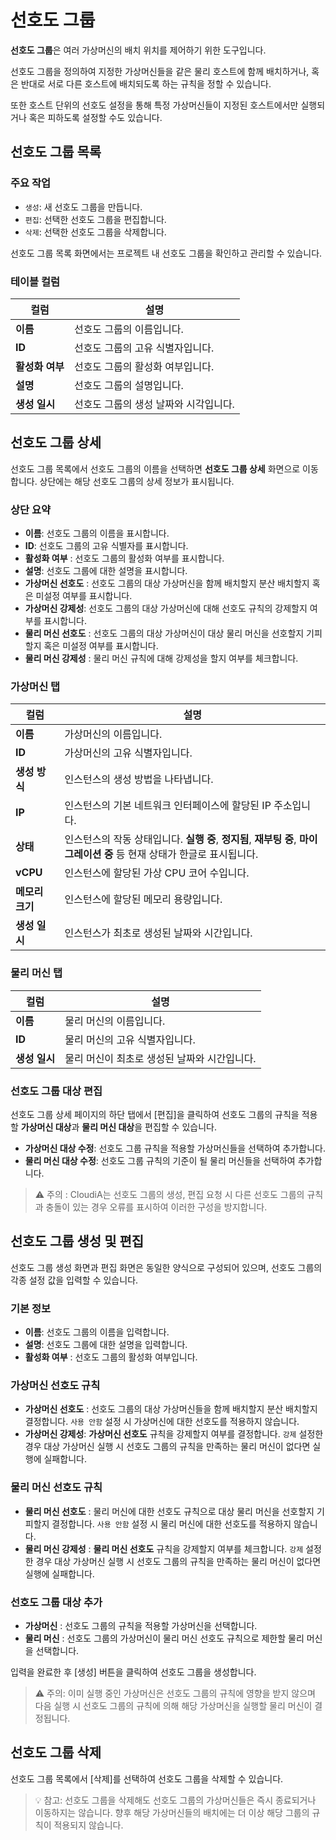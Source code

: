 # 선호도 그룹

**선호도 그룹**은 여러 가상머신의 배치 위치를 제어하기 위한 도구입니다.

선호도 그룹을 정의하여 지정한 가상머신들을 같은 물리 호스트에 함께 배치하거나, 혹은 반대로 서로 다른 호스트에 배치되도록 하는 규칙을 정할 수 있습니다.

또한 호스트 단위의 선호도 설정을 통해 특정 가상머신들이 지정된 호스트에서만 실행되거나 혹은 피하도록 설정할 수도 있습니다.

## 선호도 그룹 목록

### 주요 작업
- `생성`: 새 선호도 그룹을 만듭니다.
- `편집`: 선택한 선호도 그룹을 편집합니다.
- `삭제`: 선택한 선호도 그룹을 삭제합니다.

선호도 그룹 목록 화면에서는 프로젝트 내 선호도 그룹을 확인하고 관리할 수 있습니다.

### 테이블 컬럼

| 컬럼 | 설명 |
| --- | --- |
| **이름** | 선호도 그룹의 이름입니다. |
| **ID** | 선호도 그룹의 고유 식별자입니다. |
| **활성화 여부** | 선호도 그룹의 활성화 여부입니다. |
| **설명** | 선호도 그룹의 설명입니다. |
| **생성 일시** | 선호도 그룹의 생성 날짜와 시각입니다. |

## 선호도 그룹 상세

선호도 그룹 목록에서 선호도 그룹의 이름을 선택하면 **선호도 그룹 상세** 화면으로 이동합니다. 상단에는 해당 선호도 그룹의 상세 정보가 표시됩니다.

### 상단 요약

- **이름**: 선호도 그룹의 이름을 표시합니다.
- **ID**: 선호도 그룹의 고유 식별자를 표시합니다.
- **활성화 여부** : 선호도 그룹의 활성화 여부를 표시합니다.
- **설명**: 선호도 그룹에 대한 설명을 표시합니다.
- **가상머신 선호도** : 선호도 그룹의 대상 가상머신을 함께 배치할지 분산 배치할지 혹은 미설정 여부를 표시합니다.
- **가상머신 강제성**: 선호도 그룹의 대상 가상머신에 대해 선호도 규칙의 강제할지 여부를 표시합니다.
- **물리 머신 선호도** : 선호도 그룹의 대상 가상머신이 대상 물리 머신을 선호할지 기피할지 혹은 미설정 여부를 표시합니다.
- **물리 머신 강제성** : 물리 머신 규칙에 대해 강제성을 할지 여부를 체크합니다.

### 가상머신 탭

| **컬럼** | **설명** |
| --- | --- |
| **이름** | 가상머신의 이름입니다. |
| **ID** | 가상머신의 고유 식별자입니다. |
| **생성 방식** | 인스턴스의 생성 방법을 나타냅니다.  |
| **IP** | 인스턴스의 기본 네트워크 인터페이스에 할당된 IP 주소입니다. |
| **상태** | 인스턴스의 작동 상태입니다. **실행 중**, **정지됨**, **재부팅 중**, **마이그레이션 중** 등 현재 상태가 한글로 표시됩니다.
| **vCPU** | 인스턴스에 할당된 가상 CPU 코어 수입니다. |
| **메모리 크기** | 인스턴스에 할당된 메모리 용량입니다. |
| **생성 일시** | 인스턴스가 최초로 생성된 날짜와 시간입니다. |

### 물리 머신 탭

| **컬럼** | **설명** |
| --- | --- |
| **이름** | 물리 머신의 이름입니다. |
| **ID** | 물리 머신의 고유 식별자입니다. |
| **생성 일시** | 물리 머신이 최초로 생성된 날짜와 시간입니다. |

### 선호도 그룹 대상 편집

선호도 그룹 상세 페이지의 하단 탭에서 [편집]을 클릭하여 선호도 그룹의 규칙을 적용할 **가상머신 대상**과 **물리 머신 대상**을 편집할 수 있습니다.

- **가상머신 대상 수정**: 선호도 그룹 규칙을 적용할 가상머신들을 선택하여 추가합니다.
- **물리 머신 대상 수정**: 선호도 그룹 규칙의 기준이 될 물리 머신들을 선택하여 추가합니다.

> ⚠️ 주의 : CloudiA는 선호도 그룹의 생성, 편집 요청 시 다른 선호도 그룹의 규칙과 충돌이 있는 경우 오류를 표시하여 이러한 구성을 방지합니다.

## 선호도 그룹 생성 및 편집

선호도 그룹 생성 화면과 편집 화면은 동일한 양식으로 구성되어 있으며, 선호도 그룹의 각종 설정 값을 입력할 수 있습니다.

### 기본 정보
- **이름**: 선호도 그룹의 이름을 입력합니다.
- **설명**: 선호도 그룹에 대한 설명을 입력합니다.
- **활성화 여부** : 선호도 그룹의 활성화 여부입니다.

### 가상머신 선호도 규칙
- **가상머신 선호도** : 선호도 그룹의 대상 가상머신들을 함께 배치할지 분산 배치할지 결정합니다.  `사용 안함` 설정 시 가상머신에 대한 선호도를 적용하지 않습니다.
- **가상머신 강제성**: **가상머신 선호도** 규칙을 강제할지 여부를 결정합니다. `강제` 설정한 경우 대상 가상머신 실행 시 선호도 그룹의 규칙을 만족하는 물리 머신이 없다면 실행에 실패합니다.

### 물리 머신 선호도 규칙
- **물리 머신 선호도** : 물리 머신에 대한 선호도 규칙으로 대상 물리 머신을 선호할지 기피할지 결정합니다. `사용 안함` 설정 시 물리 머신에 대한 선호도를 적용하지 않습니다.
- **물리 머신 강제성** : **물리 머신 선호도** 규칙을 강제할지 여부를 체크합니다. `강제` 설정한 경우 대상 가상머신 실행 시 선호도 그룹의 규칙을 만족하는 물리 머신이 없다면 실행에 실패합니다.

### 선호도 그룹 대상 추가
- **가상머신** : 선호도 그룹의 규칙을 적용할 가상머신을 선택합니다.
- **물리 머신** :  선호도 그룹의 가상머신이 물리 머신 선호도 규칙으로 제한할 물리 머신을 선택합니다.

입력을 완료한 후 [생성] 버튼을 클릭하여 선호도 그룹을 생성합니다.

> ⚠️ 주의: 이미 실행 중인 가상머신은 선호도 그룹의 규칙에 영향을 받지 않으며 다음 실행 시 선호도 그룹의 규칙에 의해 해당 가상머신을 실행할 물리 머신이 결정됩니다.

## 선호도 그룹 삭제

선호도 그룹 목록에서 [삭제]를 선택하여 선호도 그룹을 삭제할 수 있습니다.

> 💡 참고: 선호도 그룹을 삭제해도 선호도 그룹의 가상머신들은 즉시 종료되거나 이동하지는 않습니다. 향후 해당 가상머신들의 배치에는 더 이상 해당 그룹의 규칙이 적용되지 않습니다.
